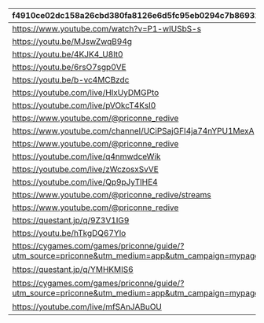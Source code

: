 |f4910ce02dc158a26cbd380fa8126e6d5fc95eb0294c7b8693160edd4a102ca1|cfbddf17b787aba66e0216d8d23701cc15adc1f58d1cd6af778fbc53faea7d95|0fa3dfb2fec29c14c308c1dcdd7a44fa70ea92ddf6f2d8ad82b367871a1a76f3|fe43caa385165a8e67ac6cf9214d36a714c33497ab1cbba11a674a159c379096|7a99238700af4826b54a0b09d60fb362e05f469b8558c7b9b1eea0d0a1571a51|e20852427a04e069e445956f6b5fa61a2f4cd6251f0b36a2f51630f16124cf23|404470f92e93444ca528944bceff0f8dded3056ae692842dc7c3917e3929373f|
| --- | --- | --- | --- | --- | --- | --- |
|https://www.youtube.com/watch?v=P1-wIUSbS-s|2022081420||2022/8/8 18:00|2022/8/14 22:00|2022/8/14 20:00||
|https://youtu.be/MJswZwqB94g|2022120817||2022/12/8 17:00|2022/12/23 12:00|2022/12/8 17:00||
|https://youtu.be/4KJK4_U8lt0|2023021113||2023/2/11 13:30|2023/2/11 19:30|2023/2/11 13:30||
|https://youtu.be/6rsO7sgp0VE|2023021119||2023/2/11 19:30|2023/2/12 10:00|2023/2/11 19:30||
|https://youtu.be/b-vc4MCBzdc|2023021210||2023/2/12 10:00|2023/2/12 22:00|2023/2/12 10:00||
|https://youtube.com/live/HIxUyDMGPto|2023081220||2023/8/12 20:00|2023/8/12 22:10|2023/8/12 20:00||
|https://youtube.com/live/pVOkcT4KsI0|2023102221||2023/10/22 20:00|2023/10/22 22:10|2023/10/22 20:00||
|https://www.youtube.com/@priconne_redive|2023122618||2023/12/26 18:00|2023/12/26 22:00|2023/12/26 18:00||
|https://www.youtube.com/channel/UCiPSajGFI4ja74nYPU1MexA|2024021015||2024/02/10 15:00|2024/02/11 22:00|2024/02/10 15:00||
|https://www.youtube.com/@priconne_redive|2024030912||2024/03/09 12:00|2024/03/09 21:05|2024/03/09 12:00||
|https://youtube.com/live/q4nmwdceWik|2024042710||2024/04/27 10:00|2024/04/27 22:30|2024/04/27 10:00||
|https://youtube.com/live/zWczosxSvVE|2024081019||2024/08/10 19:00|2024/08/10 23:00|2024/08/10 19:00||
|https://youtube.com/live/Qp9pJyTIHE4|2024082219||2024/08/22 19:00|2024/08/22 22:00|2024/08/22 19:00||
|https://www.youtube.com/@priconne_redive/streams|2024122619||2024/12/26 19:00|2024/12/26 22:00|2024/12/26 19:00||
|https://www.youtube.com/@priconne_redive|2025020815||2025/02/08 15:00|2025/02/09 22:00|2025/02/08 15:00||
|https://questant.jp/q/9Z3V1IG9|2025040812||2025/04/08 12:00|2025/04/14 23:59|2025/04/08 12:00||
|https://youtu.be/hTkgDQ67Ylo|2025042618||2025/04/26 18:00|2025/04/26 21:00|2025/04/26 18:00||
|https://cygames.com/games/priconne/guide/?utm_source=priconne&utm_medium=app&utm_campaign=mypage_banner|2025043012|Cygames IDとの連携について|2025/04/30 12:00|2025/06/16 14:00|2025/04/30 12:00|Cygames IDへ|
|https://questant.jp/q/YMHKMIS6|2025061615|プレイヤーアンケート実施中！|2025/06/16 15:00|2025/07/01 00:00|2025/06/16 15:00|アンケートへ|
|https://cygames.com/games/priconne/guide/?utm_source=priconne&utm_medium=app&utm_campaign=mypage_banner|2025071012|Cygames IDとの連携について|2025/07/10 11:30|2025/07/15 14:29|2025/07/10 11:30|Cygames IDへ|
|https://youtube.com/live/mfSAnJABuOU|2025080912|生放送のお知らせ|2025/08/09 12:00|2025/08/09 23:59|2025/08/09 12:00|配信ページへ|
